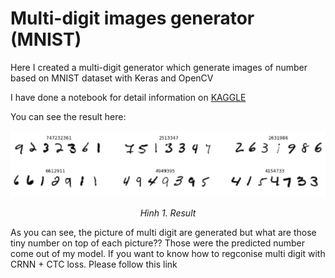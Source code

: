 # Multi-digit images generator (MNIST)
Here I created a multi-digit generator which generate images of number based on MNIST dataset with Keras and OpenCV

I have done a notebook for detail information on [KAGGLE](https://www.kaggle.com/bomaich/multi-digit-images-generate-mnist)

You can see the result here:
<p align="center"><img src="Kết quả nhận dạng số.png" width="700"></p>
<p align="center"><i>Hình 1. Result </i></p>

As you can see, the picture of multi digit are generated but what are those tiny number on top of each picture??
Those were the predicted number come out of my model. If you want to know how to regconise multi digit with CRNN + CTC loss. Please follow this link
